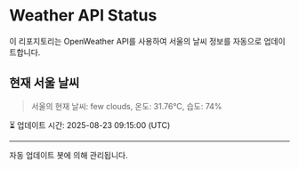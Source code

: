 
# Weather API Status

이 리포지토리는 OpenWeather API를 사용하여 서울의 날씨 정보를 자동으로 업데이트합니다.

## 현재 서울 날씨
> 서울의 현재 날씨: few clouds, 온도: 31.76°C, 습도: 74%

⏳ 업데이트 시간: 2025-08-23 09:15:00 (UTC)

---
자동 업데이트 봇에 의해 관리됩니다.
